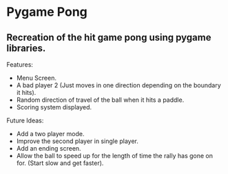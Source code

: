 # Pygame Pong
Recreation of the hit game pong using pygame libraries.
---
Features:
- Menu Screen.
- A bad player 2 (Just moves in one direction depending on the boundary it hits).
- Random direction of travel of the ball when it hits a paddle.
- Scoring system displayed.

Future Ideas:
- Add a two player mode.
- Improve the second player in single player.
- Add an ending screen.
- Allow the ball to speed up for the length of time the rally has gone on for. (Start slow and get faster).
